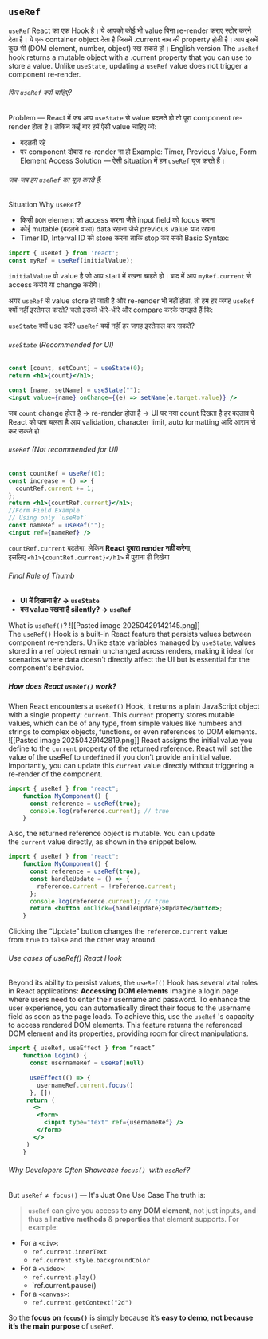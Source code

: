 ## `useRef` 
`useRef` React का एक Hook है।
ये आपको कोई भी value बिना re-render कराए स्टोर करने देता है।
ये एक container object देता है जिसमें .current नाम की property होती है।
आप इसमें कुछ भी (DOM element, number, object) रख सकते हो।
English version 
The `useRef` hook returns a mutable object with a .current property that you can use to store a value. Unlike `useState`, updating a `useRef` value does not trigger a component re-render. 
###### फिर `useRef` क्यों चाहिए?
Problem —
React में जब आप `useState` से value बदलते हो तो पूरा component re-render होता है।
लेकिन कई बार हमें ऐसी value चाहिए जो:
- बदलती रहे
- पर component दोबारा re-render ना हो
Example: Timer, Previous Value, Form Element Access
Solution —
ऐसी situation में हम `useRef` यूज करते हैं।

###### जब-जब हम `useRef` का यूज़ करते हैं:
Situation	Why `useRef`?
- किसी `DOM` element को access करना	जैसे input field को focus करना
- कोई mutable (बदलने वाला) data रखना	जैसे previous value याद रखना
- Timer ID, Interval ID को store करना	ताकि stop कर सको
Basic Syntax:
```jsx
import { useRef } from 'react';
const myRef = useRef(initialValue);
```
`initialValue` वो value है जो आप start में रखना चाहते हो।
बाद में आप `myRef.current` से access करोगे या change करोगे।

अगर `useRef` से value store हो जाती है और re-render भी नहीं होता, तो हम हर जगह `useRef` क्यों नहीं इस्तेमाल करते?
चलो इसको धीरे-धीरे और compare करके समझते हैं कि:

`useState` क्यों use करें?
`useRef` क्यों नहीं हर जगह इस्तेमाल कर सकते?
###### `useState` (Recommended for UI)
```jsx
const [count, setCount] = useState(0);
return <h1>{count}</h1>;

const [name, setName] = useState("");
<input value={name} onChange={(e) => setName(e.target.value)} />
```
जब `count` change होता है → re-render होता है → UI पर नया count दिखता है
हर बदलाव पे React को पता चलता है
आप validation, character limit, auto formatting आदि आराम से कर सकते हो
###### `useRef` (Not recommended for UI)
```jsx
const countRef = useRef(0);
const increase = () => {
  countRef.current += 1;
};
return <h1>{countRef.current}</h1>;
//Form Field Example
// Using only `useRef`
const nameRef = useRef("");
<input ref={nameRef} />

```
`countRef.current` बदलेगा, लेकिन **React दुबारा render नहीं करेगा**,  
इसलिए `<h1>{countRef.current}</h1>` में पुराना ही दिखेगा

###### Final Rule of Thumb
- **UI में दिखाना है? → `useState`**
- **बस value रखना है silently? → `useRef`**

What is `useRef()`?
![[Pasted image 20250429142145.png]]
The `useRef()` Hook is a built-in React feature that persists values between component re-renders. Unlike state variables managed by `useState`, values stored in a ref object remain unchanged across renders, making it ideal for scenarios where data doesn't directly affect the UI but is essential for the component's behavior.

##### How does React `useRef()` work?
When React encounters a `useRef()` Hook, it returns a plain JavaScript object with a single property: `current`. This `current` property stores mutable values, which can be of any type, from simple values like numbers and strings to complex objects, functions, or even references to DOM elements.
![[Pasted image 20250429142819.png]]
React assigns the initial value you define to the `current` property of the returned reference. React will set the value of the useRef to `undefined` if you don't provide an initial value. Importantly, you can update this `current` value directly without triggering a re-render of the component.
```jsx
import { useRef } from "react";
    function MyComponent() {
      const reference = useRef(true);
      console.log(reference.current); // true
    }
```
Also, the returned reference object is mutable. You can update the `current` value directly, as shown in the snippet below.
```jsx
import { useRef } from "react";
    function MyComponent() {
      const reference = useRef(true);
      const handleUpdate = () => {
        reference.current = !reference.current;
      };
      console.log(reference.current); // true
      return <button onClick={handleUpdate}>Update</button>;
    }
```
Clicking the “Update” button changes the `reference.current` value from `true` to `false` and the other way around.
###### Use cases of useRef() React Hook
Beyond its ability to persist values, the `useRef()` Hook has several vital roles in React applications:
**Accessing DOM elements**
Imagine a login page where users need to enter their username and password. To enhance the user experience, you can automatically direct their focus to the username field as soon as the page loads.
To achieve this, use the `useRef` 's capacity to access rendered DOM elements. This feature returns the referenced DOM element and its properties, providing room for direct manipulations.
```jsx
import { useRef, useEffect } from “react”
    function Login() {
      const usernameRef = useRef(null)
      
      useEffect(() => {
        usernameRef.current.focus()
      }, [])
     return (
       <>
        <form>
          <input type="text" ref={usernameRef} />      
        </form>
       </>
     )
    }
```
###### Why Developers Often Showcase `focus() `with `useRef`?
But `useRef` ≠` focus()` — It's Just One Use Case
The truth is:
> `useRef` can give you access to **any DOM element**, not just inputs, and thus all **native methods** & **properties** that element supports.
For example:
- For a `<div>`:
    - `ref.current.innerText`
    - `ref.current.style.backgroundColor`
- For a `<video>`:
    - `ref.current.play()`
    - `ref.current.pause()
- For a `<canvas>`:
    - `ref.current.getContext("2d")`

So the **focus on `focus()`** is simply because it’s **easy to demo**, **not because it’s the main purpose** of `useRef`.